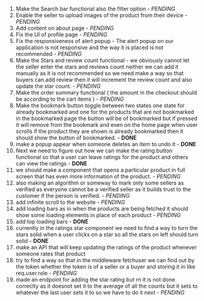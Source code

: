 1. Make the Search bar functional also the filter option  - *PENDING*
2. Enable the seller to upload images of the product from their device  - *PENDING*
3. Add content on about page  - *PENDING*
4. Fix the UI of profile page  - *PENDING*
5. Fix the responsiveness of alert popup - The alert popup on our application is not responsive and the way it is placed is not recommended  - *PENDING*
6. Make the Stars and review count functional - we obviously cannot let the seller enter the stars and reviews count neither we can add it manually as it is not recommended so we need make a way so that buyers can add review then it will increment the review count and also update the star count.  - *PENDING*
7. Make the order summary functional ( the amount in the checkout should be according to the cart items )  - *PENDING*
8. Make the bookmark button toggle between two states one state for already bookmarked and one for the products that are not bookmarked in the bookmarked page the button will be of bookmarked but if pressed it will remove from the bookmark and even on the home page when user scrolls if the product they are shown is already bookmarked then it should show the button of bookmarked. - **DONE**
9. make a popup appear when someone deletes an item to undo it - **DONE**
10. Next we need to figure out how we can make the rating button functional so that a user can leave ratings for the product and others can view the ratings - **DONE** 
11. we should make a component that opens a particular product in full screen that has even more information of the product.  - *PENDING*
12. also making an algorithm or someway to mark only some sellers as verified as everyone cannot be a verified seller as it builds trust to the customer if the person is verified.  - *PENDING*
13. add infinite scroll to the website  - *PENDING*
14. add loading bars as in when the products are being fetched it should show some loading elements in place of each product  - *PENDING*
15. add top loading bars - **DONE**
16. currently in the ratings star component we need to find a way to turn the stars solid when a user clicks on a star so all the stars on left should turn solid - **DONE**
17. make an API that will keep updating the ratings of the product whenever someone rates that product
18. try to find a way so that in the middleware fetchuser we can find out by the token whether the token is of a seller or a buyer and storing it in like req.user.role  - *PENDING*
19. made an endpoint for adding the star rating but rn it is not done correclty as it doesnot set it to the average of all the counts but it sets to whatever the last user sets it to so we have to do it next  - *PENDING*